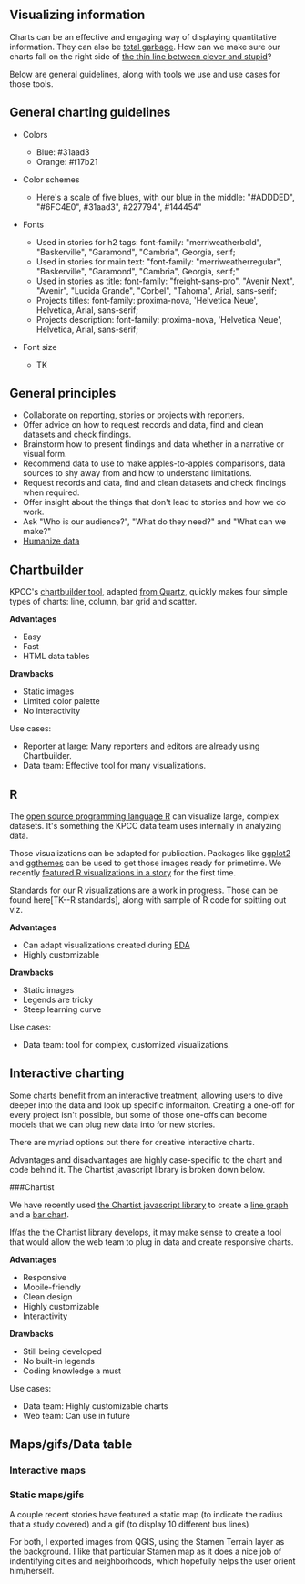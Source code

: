 ## Visualizing information

Charts can be an effective and engaging way of displaying quantitative information. They can also be [total garbage](http://viz.wtf/). How can we make sure our charts fall on the right side of [the thin line between clever and stupid](https://www.youtube.com/watch?v=wtXkD1BC564)?

Below are general guidelines, along with tools we use and use cases for those tools.

## General charting guidelines
- Colors
	- Blue: #31aad3
	- Orange: #f17b21
- Color schemes
 	- Here's a scale of five blues, with our blue in the middle: "#ADDDED", "#6FC4E0", #31aad3", #227794", #144454"
- Fonts
	- Used in stories for h2 tags: font-family: "merriweatherbold", "Baskerville", "Garamond", "Cambria", Georgia, serif;
	- Used in stories for main text: "font-family: "merriweatherregular", "Baskerville", "Garamond", "Cambria", Georgia, serif;"
	- Used in stories as title: font-family: "freight-sans-pro", "Avenir Next", "Avenir", "Lucida Grande", "Corbel", "Tahoma", Arial, sans-serif;
	- Projects titles: font-family: proxima-nova, 'Helvetica Neue', Helvetica, Arial, sans-serif;
	- Projects description: font-family: proxima-nova, 'Helvetica Neue', Helvetica, Arial, sans-serif;


- Font size
	- TK

## General principles
- Collaborate on reporting, stories or projects with reporters.
- Offer advice on how to request records and data, find and clean datasets and check findings.
- Brainstorm how to present findings and data whether in a narrative or visual form.
- Recommend data to use to make apples-to-apples comparisons, data sources to shy away from and how to understand limitations.
- Request records and data, find and clean datasets and check findings when required.
- Offer insight about the things that don't lead to stories and how we do work.
- Ask "Who is our audience?", "What do they need?" and "What can we make?"
- [Humanize data](https://source.opennews.org/en-US/learning/connecting-dots/)

## Chartbuilder
KPCC's [chartbuilder tool](http://projects.scpr.org/internal/tools/kpcc-chartbuilder/), adapted [from Quartz](http://quartz.github.io/Chartbuilder/), quickly makes four simple types of charts: line, column, bar grid and scatter.

**Advantages** 
- Easy  
- Fast
- HTML data tables

**Drawbacks** 
- Static images
- Limited color palette
- No interactivity

Use cases:
- Reporter at large: Many reporters and editors are already using Chartbuilder.
- Data team: Effective tool for many visualizations.

## R
The [open source programming language R](http://www.r-project.org/) can visualize large, complex datasets. It's something the KPCC data team uses internally in analyzing data.

Those visualizations can be adapted for publication. Packages like [ggplot2](http://ggplot2.org/) and [ggthemes](https://github.com/jrnold/ggthemes) can be used to get those images ready for primetime. We recently [featured R visualizations in a story](http://www.scpr.org/news/2015/02/18/49905/water-main-break-submerges-vehicles-in-hollywood/) for the first time.

Standards for our R visualizations are a work in progress. Those can be found here[TK--R standards], along with sample of R code for spitting out viz.

**Advantages** 
- Can adapt visualizations created during [EDA](http://en.wikipedia.org/wiki/Exploratory_data_analysis)
- Highly customizable

**Drawbacks** 
- Static images
- Legends are tricky
- Steep learning curve

Use cases:
- Data team: tool for complex, customized visualizations.


## Interactive charting
Some charts benefit from an interactive treatment, allowing users to dive deeper into the data and look up specific informaiton. Creating a one-off for every project isn't possible, but some of those one-offs can become models that we can plug new data into for new stories.

There are myriad options out there for creative interactive charts.

Advantages and disadvantages are highly case-specific to the chart and code behind it. The Chartist javascript library is broken down below.

###Chartist

We have recently used [the Chartist javascript library](http://gionkunz.github.io/chartist-js/) to create a [line graph](http://projects.scpr.org/charts/metro-on-time-performance/rail-performance/) and a [bar chart](http://projects.scpr.org/applications/monthly-water-use/).

If/as the the Chartist library develops, it may make sense to create a tool that would allow the web team to plug in data and create responsive charts.

**Advantages** 
- Responsive
- Mobile-friendly
- Clean design
- Highly customizable
- Interactivity

**Drawbacks**
- Still being developed
- No built-in legends
- Coding knowledge a must

Use cases:
- Data team: Highly customizable charts
- Web team: Can use in future

## Maps/gifs/Data table

### Interactive maps

### Static maps/gifs
A couple recent stories have featured a static map (to indicate the radius that a study covered) and a gif (to display 10 different bus lines)

For both, I exported images from QGIS, using the Stamen Terrain layer as the background. I like that particular Stamen map as it does a nice job of indentifying cities and neighborhoods, which hopefully helps the user orient him/herself.













